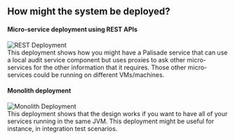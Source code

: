 ## How might the system be deployed?

#### Micro-service deployment using REST APIs
![REST Deployment](../img/Palisade_example_microservice_deployment.jpg)  
This deployment shows how you might have a Palisade service that can use a local audit service component but uses proxies to ask other micro-services for the other information that it requires. Those other micro-services could be running on different VMs/machines.

#### Monolith deployment
![Monolith Deployment](../img/Palisade_example_monolith_deployment.jpg)  
This deployment shows that the design works if you want to have all of your services running in the same JVM. This deployment might be useful for instance, in integration test scenarios.

